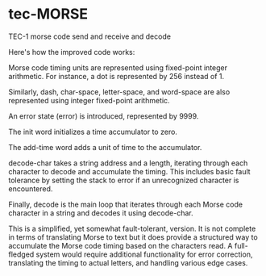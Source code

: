 # tec-MORSE
TEC-1 morse code send and receive and decode

Here's how the improved code works:

Morse code timing units are represented using fixed-point integer arithmetic. For instance, a dot is represented by 256 instead of 1.

Similarly, dash, char-space, letter-space, and word-space are also represented using integer fixed-point arithmetic.

An error state (error) is introduced, represented by 9999.

The init word initializes a time accumulator to zero.

The add-time word adds a unit of time to the accumulator.

decode-char takes a string address and a length, iterating through each character to decode and accumulate the timing. This includes basic fault tolerance by setting the stack to error if an unrecognized character is encountered.

Finally, decode is the main loop that iterates through each Morse code character in a string and decodes it using decode-char.

This is a simplified, yet somewhat fault-tolerant, version. It is not complete in terms of translating Morse to text but it does provide a structured way to accumulate the Morse code timing based on the characters read. A full-fledged system would require additional functionality for error correction, translating the timing to actual letters, and handling various edge cases.

